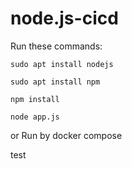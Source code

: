 # node.js-cicd

Run these commands:


`sudo apt install nodejs`


`sudo apt install npm`


`npm install`

`node app.js`

or Run by docker compose

test

